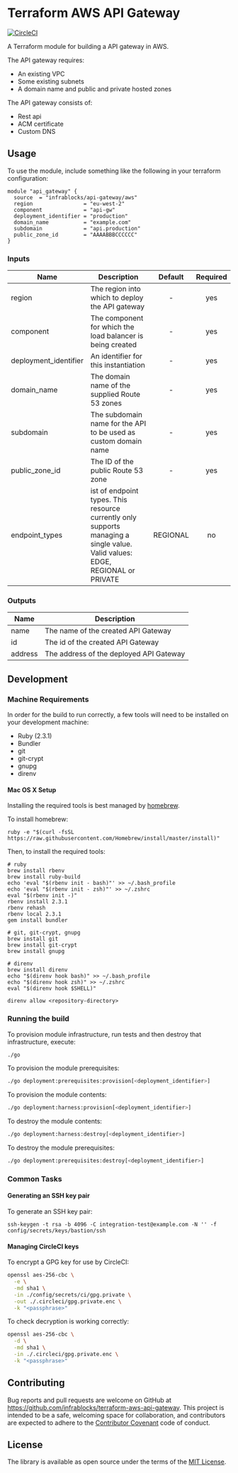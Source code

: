 Terraform AWS API Gateway
===================================

[![CircleCI](https://circleci.com/gh/infrablocks/terraform-aws-api-gateway.svg?style=svg)](https://circleci.com/gh/infrablocks/terraform-aws-api-gateway)

A Terraform module for building a API gateway in AWS.

The API gateway requires:
* An existing VPC
* Some existing subnets
* A domain name and public and private hosted zones
 
The API gateway consists of:
* Rest api
* ACM certificate
* Custom DNS


Usage
-----

To use the module, include something like the following in your terraform 
configuration:

```hcl-terraform
module "api_gateway" {
  source  = "infrablocks/api-gateway/aws"
  region                = "eu-west-2"
  component             = "api-gw"
  deployment_identifier = "production"
  domain_name           = "example.com"
  subdomain             = "api.production"
  public_zone_id        = "AAAABBBCCCCCC"
}
```


### Inputs

| Name                             | Description                                                                   | Default             | Required                             |
|----------------------------------|-------------------------------------------------------------------------------|:-------------------:|:------------------------------------:|
| region                           | The region into which to deploy the API gateway                             | -                   | yes                                  |
| component| The component for which the load balancer is being created    |- | yes|
| deployment_identifier|An identifier for this instantiation                                           |- | yes |
| domain_name| The domain name of the supplied Route 53 zones | - | yes|
| subdomain| The subdomain name for the API to be used as custom domain name| - | yes |
| public_zone_id|The ID of the public Route 53 zone |- | yes |
| endpoint_types| ist of endpoint types. This resource currently only supports managing a single value. Valid values: EDGE, REGIONAL or PRIVATE| REGIONAL| no|


### Outputs

| Name                                    | Description                                               |
|-----------------------------------------|-----------------------------------------------------------|
| name                                    | The name of the created API Gateway                               |
| id                                     | The id of the created API Gateway                               |
| address                                 | The address of the deployed API Gateway      |


Development
-----------

### Machine Requirements

In order for the build to run correctly, a few tools will need to be installed on your
development machine:

* Ruby (2.3.1)
* Bundler
* git
* git-crypt
* gnupg
* direnv

#### Mac OS X Setup

Installing the required tools is best managed by [homebrew](http://brew.sh).

To install homebrew:

```
ruby -e "$(curl -fsSL https://raw.githubusercontent.com/Homebrew/install/master/install)"
```

Then, to install the required tools:

```
# ruby
brew install rbenv
brew install ruby-build
echo 'eval "$(rbenv init - bash)"' >> ~/.bash_profile
echo 'eval "$(rbenv init - zsh)"' >> ~/.zshrc
eval "$(rbenv init -)"
rbenv install 2.3.1
rbenv rehash
rbenv local 2.3.1
gem install bundler

# git, git-crypt, gnupg
brew install git
brew install git-crypt
brew install gnupg

# direnv
brew install direnv
echo "$(direnv hook bash)" >> ~/.bash_profile
echo "$(direnv hook zsh)" >> ~/.zshrc
eval "$(direnv hook $SHELL)"

direnv allow <repository-directory>
```

### Running the build

To provision module infrastructure, run tests and then destroy that infrastructure,
execute:

```bash
./go
```

To provision the module prerequisites:

```bash
./go deployment:prerequisites:provision[<deployment_identifier>]
```

To provision the module contents:

```bash
./go deployment:harness:provision[<deployment_identifier>]
```

To destroy the module contents:

```bash
./go deployment:harness:destroy[<deployment_identifier>]
```

To destroy the module prerequisites:

```bash
./go deployment:prerequisites:destroy[<deployment_identifier>]
```


### Common Tasks

#### Generating an SSH key pair

To generate an SSH key pair:

```
ssh-keygen -t rsa -b 4096 -C integration-test@example.com -N '' -f config/secrets/keys/bastion/ssh
```

#### Managing CircleCI keys

To encrypt a GPG key for use by CircleCI:

```bash
openssl aes-256-cbc \
  -e \
  -md sha1 \
  -in ./config/secrets/ci/gpg.private \
  -out ./.circleci/gpg.private.enc \
  -k "<passphrase>"
```

To check decryption is working correctly:

```bash
openssl aes-256-cbc \
  -d \
  -md sha1 \
  -in ./.circleci/gpg.private.enc \
  -k "<passphrase>"
```

Contributing
------------

Bug reports and pull requests are welcome on GitHub at https://github.com/infrablocks/terraform-aws-api-gateway. 
This project is intended to be a safe, welcoming space for collaboration, and contributors are expected to adhere to 
the [Contributor Covenant](http://contributor-covenant.org) code of conduct.


License
-------

The library is available as open source under the terms of the [MIT License](http://opensource.org/licenses/MIT).
